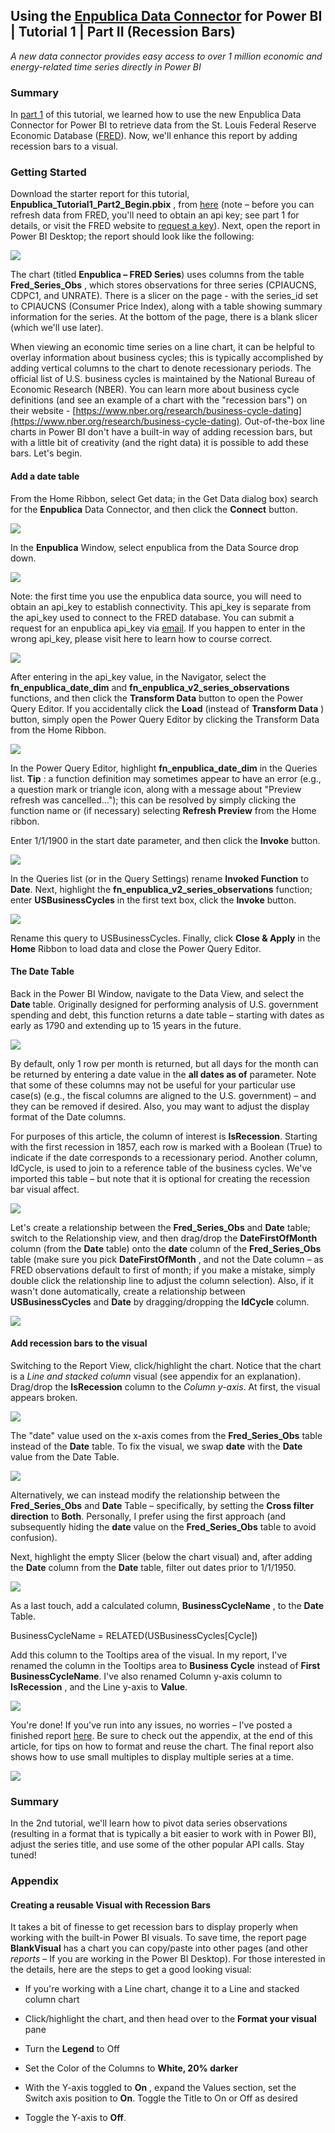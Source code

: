 ## Using the [Enpublica Data Connector](https://github.com/tylerchessman/PBI_FRED_EIA) for Power BI | Tutorial 1 | Part II (Recession Bars)

_A new data connector provides easy access to over 1 million economic and energy-related time series directly in Power BI_

### Summary

In [part 1](https://github.com/tylerchessman/PBI_FRED_EIA/tree/main/Tutorials/1_Part1) of this tutorial, we learned how to use the new Enpublica Data Connector for Power BI to retrieve data from the St. Louis Federal Reserve Economic Database ([FRED](https://fredhelp.stlouisfed.org/fred/about/about-fred/what-is-fred/)). Now, we'll enhance this report by adding recession bars to a visual.

### Getting Started

Download the starter report for this tutorial, **Enpublica\_Tutorial1\_Part2\_Begin.pbix** , from [here](https://github.com/tylerchessman/PBI_FRED_EIA/raw/main/Tutorials/1_Part2/Enpublica_Tutorial1_Part2_Begin.pbix) (note – before you can refresh data from FRED, you'll need to obtain an api key; see part 1 for details, or visit the FRED website to [request a key](https://fred.stlouisfed.org/docs/api/api_key.html)). Next, open the report in Power BI Desktop; the report should look like the following:

![](./images/Picture1.png)

The chart (titled **Enpublica – FRED Series**) uses columns from the table **Fred\_Series\_Obs** , which stores observations for three series (CPIAUCNS, CDPC1, and UNRATE). There is a slicer on the page - with the series\_id set to CPIAUCNS (Consumer Price Index), along with a table showing summary information for the series. At the bottom of the page, there is a blank slicer (which we'll use later).

When viewing an economic time series on a line chart, it can be helpful to overlay information about business cycles; this is typically accomplished by adding vertical columns to the chart to denote recessionary periods. The official list of U.S. business cycles is maintained by the National Bureau of Economic Research (NBER). You can learn more about business cycle definitions (and see an example of a chart with the "recession bars") on their website - [https://www.nber.org/research/business-cycle-dating](https://www.nber.org/research/business-cycle-dating). Out-of-the-box line charts in Power BI don't have a built-in way of adding recession bars, but with a little bit of creativity (and the right data) it is possible to add these bars. Let's begin.

#### Add a date table

From the Home Ribbon, select Get data; in the Get Data dialog box) search for the **Enpublica** Data Connector, and then click the **Connect** button.

![](./images/Picture2.png)

In the **Enpublica** Window, select enpublica from the Data Source drop down.

![](./images/Picture3.png)

Note: the first time you use the enpublica data source, you will need to obtain an api\_key to establish connectivity. This api\_key is separate from the api\_key used to connect to the FRED database. You can submit a request for an enpublica api\_key via [email](mailto:api_key_request@enpublica.com?subject=New%20api_key%20request&body=I%20would%20like%20to%20request%20a%20new%20api_key%20for%20Enpublica%20datasets.). If you happen to enter in the wrong api\_key, please visit here to learn how to course correct.

![](./images/Picture4.png)

After entering in the api\_key value, in the Navigator, select the **fn\_enpublica\_date\_dim** and **fn\_enpublica\_v2\_series\_observations** functions, and then click the **Transform Data** button to open the Power Query Editor. If you accidentally click the **Load** (instead of **Transform Data** ) button, simply open the Power Query Editor by clicking the Transform Data from the Home Ribbon.

![](./images/Picture5.png)

In the Power Query Editor, highlight **fn\_enpublica\_date\_dim** in the Queries list. **Tip** : a function definition may sometimes appear to have an error (e.g., a question mark or triangle icon, along with a message about "Preview refresh was cancelled…"); this can be resolved by simply clicking the function name or (if necessary) selecting **Refresh Preview** from the Home ribbon.

Enter 1/1/1900 in the start date parameter, and then click the **Invoke** button.

![](./images/Picture6.png)

In the Queries list (or in the Query Settings) rename **Invoked Function** to **Date**. Next, highlight the **fn\_enpublica\_v2\_series\_observations** function; enter **USBusinessCycles** in the first text box, click the **Invoke** button.

![](./images/Picture7.png)

Rename this query to USBusinessCycles. Finally, click **Close & Apply** in the **Home** Ribbon to load data and close the Power Query Editor.

#### The Date Table

Back in the Power BI Window, navigate to the Data View, and select the **Date** table. Originally designed for performing analysis of U.S. government spending and debt, this function returns a date table – starting with dates as early as 1790 and extending up to 15 years in the future.

![](./images/Picture8.png)

By default, only 1 row per month is returned, but all days for the month can be returned by entering a date value in the **all dates as of** parameter. Note that some of these columns may not be useful for your particular use case(s) (e.g., the fiscal columns are aligned to the U.S. government) – and they can be removed if desired. Also, you may want to adjust the display format of the Date columns.

For purposes of this article, the column of interest is **IsRecession**. Starting with the first recession in 1857, each row is marked with a Boolean (True) to indicate if the date corresponds to a recessionary period. Another column, IdCycle, is used to join to a reference table of the business cycles. We've imported this table – but note that it is optional for creating the recession bar visual affect.

![](./images/Picture9.png)

Let's create a relationship between the **Fred\_Series\_Obs** and **Date** table; switch to the Relationship view, and then drag/drop the **DateFirstOfMonth** column (from the **Date** table) onto the **date** column of the **Fred\_Series\_Obs** table (make sure you pick **DateFirstOfMonth** , and not the Date column – as FRED observations default to first of month; if you make a mistake, simply double click the relationship line to adjust the column selection). Also, if it wasn't done automatically, create a relationship between **USBusinessCycles** and **Date** by dragging/dropping the **IdCycle** column.

![](./images/Picture10.png)

#### Add recession bars to the visual

Switching to the Report View, click/highlight the chart. Notice that the chart is a _Line and stacked column_ visual (see appendix for an explanation). Drag/drop the **IsRecession** column to the _Column y-axis_. At first, the visual appears broken.

![](./images/Picture11.png)

The "date" value used on the x-axis comes from the **Fred\_Series\_Obs** table instead of the **Date** table. To fix the visual, we swap **date** with the **Date** value from the Date Table.

![](./images/Picture12.png)

Alternatively, we can instead modify the relationship between the **Fred\_Series\_Obs** and **Date** Table – specifically, by setting the **Cross filter direction** to **Both**. Personally, I prefer using the first approach (and subsequently hiding the **date** value on the **Fred\_Series\_Obs** table to avoid confusion).

Next, highlight the empty Slicer (below the chart visual) and, after adding the **Date** column from the **Date** table, filter out dates prior to 1/1/1950.

![](./images/Picture13.png)

As a last touch, add a calculated column, **BusinessCycleName** , to the **Date** Table.

BusinessCycleName = RELATED(USBusinessCycles[Cycle])

Add this column to the Tooltips area of the visual. In my report, I've renamed the column in the Tooltips area to **Business Cycle** instead of **First BusinessCycleName**. I've also renamed Column y-axis column to **IsRecession** , and the Line y-axis to **Value**.

![](./images/Picture14.png)

You're done! If you've run into any issues, no worries – I've posted a finished report [here](https://github.com/tylerchessman/PBI_FRED_EIA/raw/main/Tutorials/1_Part2/Enpublica_Tutorial1_Part2_Finish.pbix). Be sure to check out the appendix, at the end of this article, for tips on how to format and reuse the chart. The final report also shows how to use small multiples to display multiple series at a time.

![](./images/Picture15.png)

### Summary

In the 2nd tutorial, we'll learn how to pivot data series observations (resulting in a format that is typically a bit easier to work with in Power BI), adjust the series title, and use some of the other popular API calls. Stay tuned!

### Appendix

#### Creating a reusable Visual with Recession Bars

It takes a bit of finesse to get recession bars to display properly when working with the built-in Power BI visuals. To save time, the report page **BlankVisual** has a chart you can copy/paste into other pages (and other _reports_ – If you are working in the Power BI Desktop). For those interested in the details, here are the steps to get a good looking visual:

- If you're working with a Line chart, change it to a Line and stacked column chart
- Click/highlight the chart, and then head over to the **Format your visual** pane

- Turn the **Legend** to Off
- Set the Color of the Columns to **White, 20% darker**
- With the Y-axis toggled to **On** , expand the Values section, set the Switch axis position to **On**. Toggle the Title to On or Off as desired
- Toggle the Y-axis to **Off**.
